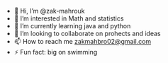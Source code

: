 - 👋 Hi, I’m @zak-mahrouk
- 👀 I’m interested in Math and statistics
- 🌱 I’m currently learning java and python
- 💞️ I’m looking to collaborate on prohects and ideas
- 📫 How to reach me zakmahbro02@gmail.com
- ⚡ Fun fact: big on swimming

<!---
zak-mahrouk/zak-mahrouk is a ✨ special ✨ repository because its `README.md` (this file) appears on your GitHub profile.
You can click the Preview link to take a look at your changes.
--->
